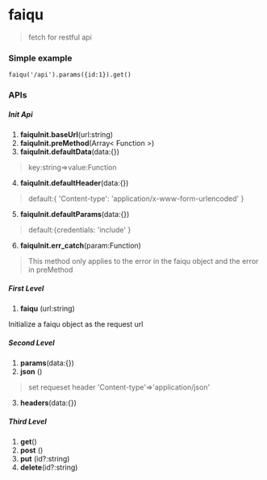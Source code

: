 # faiqu
> fetch for restful api

### Simple example
`faiqu('/api').params({id:1}).get()`
### APIs
##### Init Api 
1. __faiquInit.baseUrl__(url:string)
2. __faiquInit.preMethod__(Array< Function >)
3. __faiquInit.defaultData__(data:{}) 
> key:string=>value:Function
4. __faiquInit.defaultHeader__(data:{}) 
> default:{ 'Content-type': 'application/x-www-form-urlencoded' }
5. __faiquInit.defaultParams__(data:{})
> default:{credentials: 'include' }
6. __faiquInit.err_catch__(param:Function)
> This method only applies to the error in the faiqu object and the error in preMethod 

##### First Level
1. __faiqu__ (url:string)

Initialize a faiqu object as the request url
##### Second Level
1. __params__(data:{})
2. __json__ ()
>set requeset header  'Content-type'=>'application/json'
3. __headers__(data:{})

##### Third Level
1. __get__()
2. __post__ ()
3. __put__ (id?:string)
4. __delete__(id?:string)

